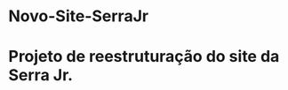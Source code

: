 # Novo-Site-SerraJr
Projeto de reestruturação do site da Serra Jr.
==============================================
